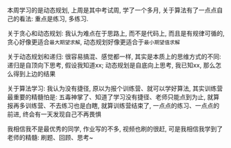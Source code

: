 
本周学习的是动态规划, 上周是其中考试周, 学了一个多月, 关于算法有了一点点自己的看法:
重点是练习, 多练习.

关于贪心和动态规划:
我认为难点在于思路上, 而不是代码上, 而且是有规律可循的, 
贪心好像更适合`最大期望求解`, 动态规划好像更适合于`最小期望值求解`

关于动态规划和递归:
很容易搞混、感觉都一样, 其实是本质上的思维方式的不同:
递归是自顶向下思考, 假设我知道xx;
动态规划是自底向上思考, 我已知xx, 那么怎么得到上边的结果

关于算法学习:
我认为没有捷径, 原以为报个训练营、就可以学好算法, 其实训练营最重要的精髓怕是: 
五毒神掌了、知道了学习没有捷径、老师只能点到为止, 就算报再多训练营、不去练习也是白瞎, 
就算训练营结束了, 一点点的练习、一点点的前进, 终会有一天发现自己不再畏惧

我相信我不是最优秀的同学, 作业写的不多, 视频也刷的很赶, 可是我相信我学到了老师的精髓:
刷题、回顾、思考~